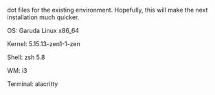 dot files for the existing environment. Hopefully, this will make the next installation much quicker.

OS: Garuda Linux x86_64

Kernel: 5.15.13-zen1-1-zen

Shell: zsh 5.8

WM: i3

Terminal: alacritty
